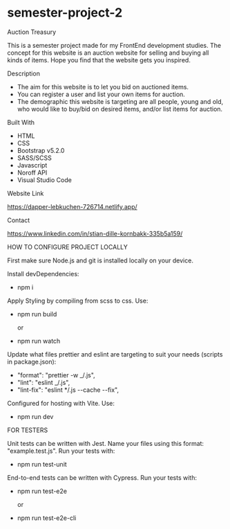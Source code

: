 # semester-project-2

Auction Treasury

This is a semester project made for my FrontEnd development studies. The concept for this website is an auction website for selling and buying all kinds of items. Hope you find that the website gets you inspired.

Description

- The aim for this website is to let you bid on auctioned items.
- You can register a user and list your own items for auction.
- The demographic this website is targeting are all people, young and old, who would like to buy/bid on desired items, and/or list items for auction.

Built With

- HTML
- CSS
- Bootstrap v5.2.0
- SASS/SCSS
- Javascript
- Noroff API
- Visual Studio Code

Website Link

https://dapper-lebkuchen-726714.netlify.app/

Contact

https://www.linkedin.com/in/stian-dille-kornbakk-335b5a159/


HOW TO CONFIGURE PROJECT LOCALLY

First make sure Node.js and git is installed locally on your device.

Install devDependencies:

- npm i

Apply Styling by compiling from scss to css. Use:

- npm run build

  or

- npm run watch

Update what files prettier and eslint are targeting to suit your needs (scripts in package.json):

- "format": "prettier -w \_/.js",
- "lint": "eslint \_/.js",
- "lint-fix": "eslint \*/.js --cache --fix",

Configured for hosting with Vite. Use:

- npm run dev


FOR TESTERS

Unit tests can be written with Jest. Name your files using this format: "example.test.js". 
Run your tests with:

- npm run test-unit

End-to-end tests can be written with Cypress. Run your tests with:

- npm run test-e2e

  or

- npm run test-e2e-cli
